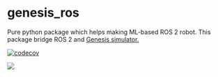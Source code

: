 # genesis_ros

Pure python package which helps making ML-based ROS 2 robot.
This package bridge ROS 2 and [Genesis simulator.](https://github.com/Genesis-Embodied-AI/Genesis)

[![codecov](https://codecov.io/gh/team-re-boot/genesis_ros/branch/master/graph/badge.svg?token=7XX59fp9UO)](https://codecov.io/gh/team-re-boot/genesis_ros)

[![](https://img.youtube.com/vi/dule_QSXCMo/0.jpg)](https://www.youtube.com/watch?v=dule_QSXCMo)

